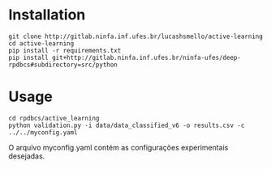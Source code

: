 # Installation
```
git clone http://gitlab.ninfa.inf.ufes.br/lucashsmello/active-learning
cd active-learning
pip install -r requirements.txt
pip install git+http://gitlab.ninfa.inf.ufes.br/ninfa-ufes/deep-rpdbcs#subdirectory=src/python
```

# Usage
```
cd rpdbcs/active_learning
python validation.py -i data/data_classified_v6 -o results.csv -c ../../myconfig.yaml
```
O arquivo myconfig.yaml contém as configurações experimentais desejadas.